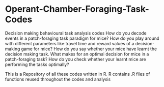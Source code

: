 # Operant-Chamber-Foraging-Task-Codes
Decision making behavioural task analysis codes
How do you decode events in a patch-foraging task paradigm for mice? 
How do you play around with different parameters like travel time and reward values of a decision-making game for mice?
How do you say whether your mice have learnt the decision making task. 
What makes for an optimal decision for mice in a patch-foraging task?
How do you check whether your learnt mice are performing the tasks optimally? 

This is a Repository of all these codes written in R.
R contains .R files of functions reused throughout the codes and analysis
